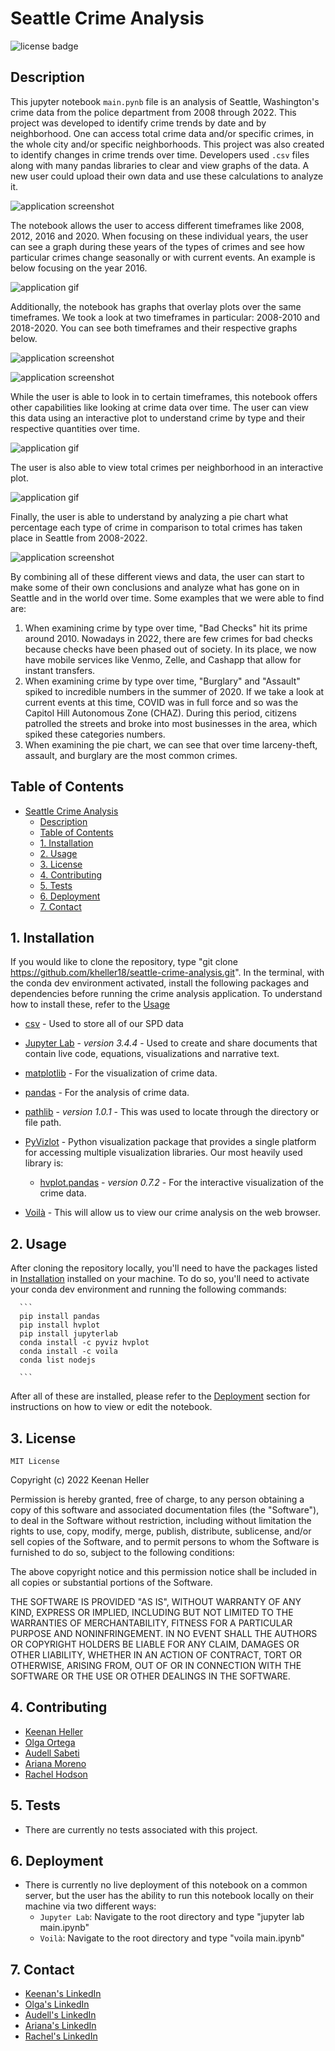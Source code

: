 # Seattle Crime Analysis

![license badge](
      https://shields.io/badge/license-mit-blue
      )


## Description

  This jupyter notebook `main.pynb` file is an analysis of Seattle, Washington's crime data from the police department from 2008 through 2022. This project was developed to identify crime trends by date and by neighborhood. One can access total crime data and/or specific crimes, in the whole city and/or specific neighborhoods. This project was also created to identify changes in crime trends over time. Developers used `.csv` files along with many pandas libraries to clear and view graphs of the data. A new user could upload their own data and use these calculations to analyze it.

  ![application screenshot](Images/geoviews.png)

  The notebook allows the user to access different timeframes like 2008, 2012, 2016 and 2020. When focusing on these individual years, the user can see a graph during these years of the types of crimes and see how particular crimes change seasonally or with current events.  An example is below focusing on the year 2016.

  ![application gif](Images/crime_by_type_2016.gif)

  Additionally, the notebook has graphs that overlay plots over the same timeframes. We took a look at two timeframes in particular: 2008-2010 and 2018-2020.
  You can see both timeframes and their respective graphs below.

  ![application screenshot](Images/crime_overlay_2008_2010.png)

  ![application screenshot](Images/crime_overlay_2018_2020.png)

  While the user is able to look in to certain timeframes, this notebook offers other capabilities like looking at crime data over time. The user can view this data using an interactive plot to understand crime by type and their respective quantities over time.

  ![application gif](Images/crime_by_type_cumulative.gif)

  The user is also able to view total crimes per neighborhood in an interactive plot.

  ![application gif](Images/crime_by_neighborhood_cumulative.gif)

  Finally, the user is able to understand by analyzing a pie chart what percentage each type of crime in comparison to total crimes has taken place in Seattle from 2008-2022.

  ![application screenshot](Images/pie_chart.png)

  By combining all of these different views and data, the user can start to make some of their own conclusions and analyze what has gone on in Seattle and in the world over time. Some examples that we were able to find are:

  1. When examining crime by type over time, "Bad Checks" hit its prime around 2010. Nowadays in 2022, there are few crimes for bad checks because checks have been phased out of society. In its place, we now have mobile services like Venmo, Zelle, and Cashapp that allow for instant transfers.
  2. When examining crime by type over time, "Burglary" and "Assault" spiked to incredible numbers in the summer of 2020. If we take a look at current events at this time, COVID was in full force and so was the Capitol Hill Autonomous Zone (CHAZ). During this period, citizens patrolled the streets and broke into most businesses in the area, which spiked these categories numbers.
  3. When examining the pie chart, we can see that over time larceny-theft, assault, and burglary are the most common crimes.



## Table of Contents

- [Seattle Crime Analysis](#seattle-crime-analysis)
  - [Description](#description)
  - [Table of Contents](#table-of-contents)
  - [1. Installation](#1-installation)
  - [2. Usage](#2-usage)
  - [3. License](#3-license)
  - [4. Contributing](#4-contributing)
  - [5. Tests](#5-tests)
  - [6. Deployment](#6-deployment)
  - [7. Contact](#7-contact)


## 1. Installation

  If you would like to clone the repository, type "git clone https://github.com/kheller18/seattle-crime-analysis.git".
  In the terminal, with the conda dev environment activated, install the following packages and dependencies before running the crime analysis application. To understand how to install these, refer to the [Usage](#2-usage)

  * [csv](https://docs.python.org/3/library/csv.html) - Used to store all of our SPD data

  * [Jupyter Lab](https://jupyterlab.readthedocs.io/en/stable/) - *version 3.4.4* - Used to create and share documents that contain live code, equations, visualizations and narrative text.

  * [matplotlib](https://matplotlib.org/) - For the visualization of crime data.

  * [pandas](https://pandas.pydata.org/docs/) - For the analysis of crime data.

  * [pathlib](https://docs.python.org/3/library/pathlib.html) - *version 1.0.1* - This was used to locate through the directory or file path.

  * [PyVizlot](https://pyviz.org/) -  Python visualization package that provides a single platform for accessing multiple visualization libraries. Our most heavily used library is:

    * [hvplot.pandas](https://hvplot.holoviz.org/user_guide/Introduction.html) - *version 0.7.2* - For the interactive visualization of the crime data.

  * [Voilà](https://github.com/voila-dashboards/voila) - This will allow us to view our crime analysis on the web browser.


## 2. Usage

  After cloning the repository locally, you'll need to have the packages listed in [Installation](#1-installation) installed on your machine. To do so, you'll need to activate your conda dev environment and running the following commands:

      ```
      pip install pandas
      pip install hvplot
      pip install jupyterlab
      conda install -c pyviz hvplot
      conda install -c voila
      conda list nodejs

      ```

  After all of these are installed, please refer to the [Deployment](#6-deployment) section for instructions on how to view or edit the notebook.


## 3. License

	MIT License

  Copyright (c) 2022 Keenan Heller

  Permission is hereby granted, free of charge, to any person obtaining a copy
  of this software and associated documentation files (the "Software"), to deal
  in the Software without restriction, including without limitation the rights
  to use, copy, modify, merge, publish, distribute, sublicense, and/or sell
  copies of the Software, and to permit persons to whom the Software is
  furnished to do so, subject to the following conditions:

  The above copyright notice and this permission notice shall be included in all
  copies or substantial portions of the Software.

  THE SOFTWARE IS PROVIDED "AS IS", WITHOUT WARRANTY OF ANY KIND, EXPRESS OR
  IMPLIED, INCLUDING BUT NOT LIMITED TO THE WARRANTIES OF MERCHANTABILITY,
  FITNESS FOR A PARTICULAR PURPOSE AND NONINFRINGEMENT. IN NO EVENT SHALL THE
  AUTHORS OR COPYRIGHT HOLDERS BE LIABLE FOR ANY CLAIM, DAMAGES OR OTHER
  LIABILITY, WHETHER IN AN ACTION OF CONTRACT, TORT OR OTHERWISE, ARISING FROM,
  OUT OF OR IN CONNECTION WITH THE SOFTWARE OR THE USE OR OTHER DEALINGS IN THE
  SOFTWARE.



## 4. Contributing

  + [Keenan Heller](https://github.com/kheller18)
  + [Olga Ortega](https://github.com/olgaortega5)
  + [Audell Sabeti](https://github.com/asabeti)
  + [Ariana Moreno](https://github.com/arianamoreno13)
  + [Rachel Hodson](https://github.com/rachelannhodson)


## 5. Tests

  + There are currently no tests associated with this project.


## 6. Deployment
  + There is currently no live deployment of this notebook on a common server, but the user has the ability to run this notebook locally on their machine via two different ways:
    + `Jupyter Lab`: Navigate to the root directory and type "jupyter lab main.ipynb"
    + `Voilà`: Navigate to the root directory and type "voila main.ipynb"


## 7. Contact

  + [Keenan's LinkedIn](https://www.linkedin.com/in/keenanheller/)
  + [Olga's LinkedIn](https://www.linkedin.com/in/olga-ortega-82a15329)
  + [Audell's LinkedIn](https://www.linkedin.com/in/audell-sabeti-38375a1b2)
  + [Ariana's LinkedIn](www.linkedin.com/in/ariana-moreno-52b2b7211)
  + [Rachel's LinkedIn](https://www.linkedin.com/in/rachelannhodson/)
